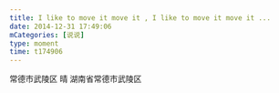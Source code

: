```yaml
---
title: I like to move it move it , I like to move it move it ...
date: 2014-12-31 17:49:06
mCategories: [说说]
type: moment
time: t174906
---
```


<div id="pics-20141231174906"></div>

<script src="/lib/moment/pics.js"></script>
<script>
var data = [
    {"link": "2014-12-31_000000.webp", "type": "shuoshuo"}
];
picsRender(data, "pics-20141231174906");
</script>

常德市武陵区 晴
湖南省常德市武陵区
